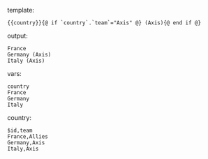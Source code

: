 template:

```
{{country}}{@ if `country`.`team`="Axis" @} (Axis){@ end if @}
```

output:

```
France
Germany (Axis)
Italy (Axis)
```

vars:

```
country
France
Germany
Italy
```

country:

```
$id,team
France,Allies
Germany,Axis
Italy,Axis
```

